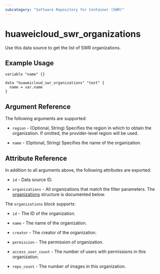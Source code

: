 ```yaml
---
subcategory: "Software Repository for Container (SWR)"
---
```


# huaweicloud_swr_organizations

Use this data source to get the list of SWR organizations.

## Example Usage

```hcl
variable "name" {}

data "huaweicloud_swr_organizations" "test" {
  name = var.name
}
```

## Argument Reference

The following arguments are supported:

* `region` - (Optional, String) Specifies the region in which to obtain the organization.
  If omitted, the provider-level region will be used.

* `name` - (Optional, String) Specifies the name of the organization.

## Attribute Reference

In addition to all arguments above, the following attributes are exported:

* `id` - Data source ID.

* `organizations` - All organizations that match the filter parameters.
  The [organizations](#Organizations) structure is documented below.

<a name="Organizations"></a>
The `organizations` block supports:

* `id` - The ID of the organization.

* `name` - The name of the organization.

* `creator` - The creator of the organization.

* `permission` - The permission of organization.

* `access_user_count` - The number of users with permissions in this organization.

* `repo_count` - The number of images in this organization.
